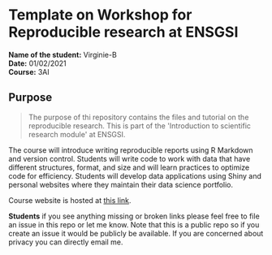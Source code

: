 # Template on Workshop for Reproducible research at ENSGSI

**Name of the student:** Virginie-B <br>
**Date:** 01/02/2021   <br>
**Course:** 3AI <br>

## Purpose
> The purpose of thi repository contains the files and tutorial on the reproducible research.
This is part of the 'Introduction to scientific research module' at ENSGSI.

The course will introduce writing reproducible reports using R Markdown and version control. 
Students will write code to work with data that have different structures, format, and size and will learn practices to optimize code for efficiency. Students will develop data applications using Shiny and personal websites where they maintain their data science portfolio.  

Course website is hosted at [this link](https://lf2l.github.io/ensgsi-research-methods/).

**Students** if you see anything missing or broken links please feel free to file an issue in this repo or let me know. 
Note that this is a public repo so if you create an issue it would be publicly be available. 
If you are concerned about privacy you can directly email me.

